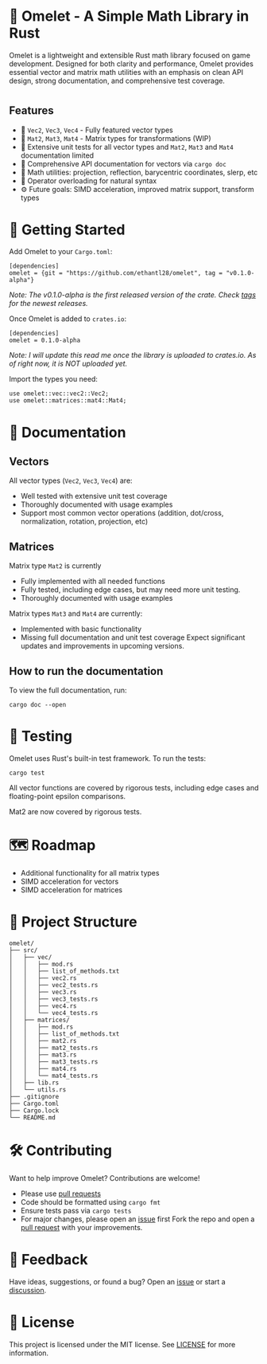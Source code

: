 # 🥚 Omelet - A Simple Math Library in Rust

Omelet is a lightweight and extensible Rust math library focused on game development. Designed for both clarity and performance, Omelet provides essential vector and matrix math utilities with an emphasis on clean API design, strong documentation, and comprehensive test coverage.

# 
## Features
* 🧮 `Vec2`, `Vec3`, `Vec4` - Fully featured vector types
* 🧊 `Mat2`, `Mat3`, `Mat4` - Matrix types for transformations (WIP)
* 📝 Extensive unit tests for all vector types and `Mat2`, `Mat3` and `Mat4` documentation limited 
* 📃 Comprehensive API documentation for vectors via `cargo doc`
* 📐 Math utilities: projection, reflection, barycentric coordinates, slerp, etc
* 🔄 Operator overloading for natural syntax
* ⚙️ Future goals: SIMD acceleration, improved matrix support, transform types

#

# 🚀 Getting Started
Add Omelet to your `Cargo.toml`:
```
[dependencies]
omelet = {git = "https://github.com/ethantl28/omelet", tag = "v0.1.0-alpha"}
```
*Note: The v0.1.0-alpha is the first released version of the crate. Check [tags](https://github.com/Ethantl28/Omelet/tags) for the newest releases.*

Once Omelet is added to `crates.io`:
```
[dependencies]
omelet = 0.1.0-alpha
```
*Note: I will update this read me once the library is uploaded to crates.io. As of right now, it is NOT uploaded yet.*

Import the types you need:
```
use omelet::vec::vec2::Vec2;
use omelet::matrices::mat4::Mat4;
```

#
# 📃 Documentation
## Vectors
All vector types (`Vec2`, `Vec3`, `Vec4`) are:
* Well tested with extensive unit test coverage
* Thoroughly documented with usage examples
* Support most common vector operations (addition, dot/cross, normalization, rotation, projection, etc)
  
## Matrices
Matrix type `Mat2` is currently
* Fully implemented with all needed functions
* Fully tested, including edge cases, but may need more unit testing.
* Thoroughly documented with usage examples

Matrix types `Mat3` and `Mat4` are currently:
* Implemented with basic functionality
* Missing full documentation and unit test coverage
Expect significant updates and improvements in upcoming versions.

## How to run the documentation
To view the full documentation, run:
```
cargo doc --open
```

#
# 📝 Testing
Omelet uses Rust's built-in test framework. To run the tests:
```
cargo test
```
All vector functions are covered by rigorous tests, including edge cases and floating-point epsilon comparisons.

Mat2 are now covered by rigorous tests.

#
# 🗺️ Roadmap

* Additional functionality for all matrix types
* SIMD acceleration for vectors
* SIMD acceleration for matrices

#
# 📁 Project Structure
```
omelet/
├── src/
│   ├── vec/
│   │   ├── mod.rs
│   │   ├── list_of_methods.txt
│   │   ├── vec2.rs   
│   │   ├── vec2_tests.rs
│   │   ├── vec3.rs
│   │   ├── vec3_tests.rs
│   │   ├── vec4.rs
│   │   └── vec4_tests.rs
│   ├── matrices/
│   │   ├── mod.rs
│   │   ├── list_of_methods.txt
│   │   ├── mat2.rs   
│   │   ├── mat2_tests.rs
│   │   ├── mat3.rs
│   │   ├── mat3_tests.rs
│   │   ├── mat4.rs
│   │   └── mat4_tests.rs
│   ├── lib.rs
│   └── utils.rs
├── .gitignore
├── Cargo.toml
├── Cargo.lock
└── README.md
```

#
# 🛠️ Contributing
Want to help improve Omelet? Contributions are welcome!
* Please use [pull requests](https://github.com/Ethantl28/Omelet/pulls)
* Code should be formatted using `cargo fmt`
* Ensure tests pass via `cargo tests`
* For major changes, please open an [issue](https://github.com/Ethantl28/Omelet/issues) first
Fork the repo and open a [pull request](https://github.com/Ethantl28/Omelet/pulls) with your improvements.

#
# 💭 Feedback
Have ideas, suggestions, or found a bug? Open an [issue](https://github.com/Ethantl28/Omelet/issues) or start a [discussion](https://github.com/Ethantl28/Omelet/discussions/). 

#
# 📎 License
This project is licensed under the MIT license. See [LICENSE](https://github.com/Ethantl28/Omelet/blob/main/LICENSE) for more information.

